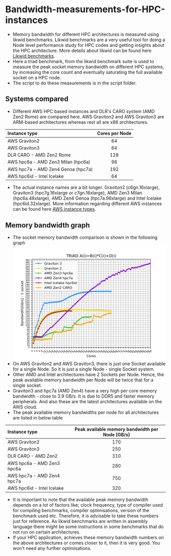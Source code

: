 # Bandwidth-measurements-for-HPC-instances
- Memory bandwidth for different HPC architectures is measured using likwid benchmarks. Likwid benchmarks are a very useful tool for doing a Node level performance study for HPC codes and getting insights about the HPC architecture. More details about likwid can be found here [Likwid benchmarks](https://github.com/RRZE-HPC/likwid).
- Here a triad benchmark, from the likwid benchmark suite is used to measure the peak socket memory bandwidth on different HPC systems, by increasing the core count and eventually saturating the full available socket on a HPC node.
- The script to do these measurements is in the script folder.
  
## Systems compared
- Different AWS HPC based instances and DLR's CARO system (AMD Zen2 Rome) are compared here. AWS Graviton2 and AWS Graviton3 are ARM-based architectures whereas rest all are x86 architectures.
  
| Instance type      | Cores per Node |
|:----------- |:-----------:|
| AWS Graviton2   |   64|
| AWS Graviton3   |   64|
| DLR CARO - AMD Zen2 Rome |   128|
| AWS hpc6a - AMD Zen3 Milan (hpc6a)  |   96|
| AWS hpc7a - AMD Zen4 Genoa (hpc7a)  |   192|
| AWS hpc6id - Intel Icelake  |   64|

- The actual instance names are a bit longer. Graviton2 (c6gn.16xlarge), Graviton3 (hpc7g.16xlarge or c7gn.16xlarge), AMD Zen3 Milan (hpc6a.48xlarge), AMD Zen4 Genoa (hpc7a.96xlarge) and Intel Icelake (hpc6id.32xlarge). More information regarding different AWS instances can be found here [AWS instance types](https://aws.amazon.com/ec2/instance-types/).

## Memory bandwidth graph
- The socket memory bandwidth comparison is shown in the following graph ![Socket bandwidth memory comparison](/pics/socket-bandwidth-comparison.png)
- On AWS Graviton2 and AWS Graviton3, there is just one Socket available for a single Node. So it is just a single Node - single Socket system.
- Other AMD and Intel architectures have 2 Sockets per Node. Hence, the peak available memory bandwidth per Node will be twice that for a single socket.
- Graviton3 and hpc7a (AMD Zen4) have a very high per core memory bandwidth - close to 3.9 GB/s. It is due to DDR5 and faster memory peripherals. And also these are the latest architectures available on the AWS cloud.
- The peak available memory bandwidths per node for all architectures are listed in below table

| Instance type      | Peak available memory bandwidth per Node [GB/s]|
|:----------- |:-----------:|
| AWS Graviton2   |  170 |
| AWS Graviton3   |   250|
| DLR CARO - AMD Zen2  |   310|
| AWS hpc6a - AMD Zen3 hpc6a  |   280|
| AWS hpc7a - AMD Zen4 hpc7a  |   750|
| AWS hpc6id - Intel Icelake  |   320|

- It is important to note that the available peak memory bandwidth depends on a lot of factors like; clock frequency, type of compiler used for compiling benchmarks, compiler optimisations, version of the benchmark used etc. Therefore, it is advisable to take these numbers just for reference. As likwid benchmarks are written in assembly language there might be some instructions in some benchmarks that do not run on certain architectures.
- If your HPC application, achieves these memory bandwidth numbers on the above architectures or comes closer to it, then it is very good. You won't need any further optimisations. 

